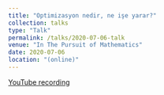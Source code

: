 ```yaml
---
title: "Optimizasyon nedir, ne işe yarar?"
collection: talks
type: "Talk"
permalink: /talks/2020-07-06-talk
venue: "In The Pursuit of Mathematics"
date: 2020-07-06
location: "(online)"
---
```


[YouTube recording](https://www.youtube.com/watch?v=hdytbp601mc)


